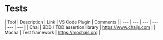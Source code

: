 # Tests

| Tool | Description | Link | VS Code Plugin | Comments |
| --- | --- | --- | --- | --- | --- |
| Chai | BDD / TDD assertion library | https://www.chaijs.com |
| Mocha | Test framework | https://mochajs.org |
